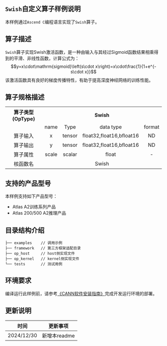 ## `Swish`自定义算子样例说明 
本样例通过`Ascend C`编程语言实现了`Swish`算子。

## 算子描述
`Swish`算子实现Swish激活函数，是一种由输入与其经过Sigmoid函数结果相乘得到的平滑、非线性函数，计算公式为：
$$y=x\cdot\mathrm{sigmoid}\left(s\cdot x\right)=x\cdot\frac{1}{1+e^{-s\cdot x}}$$
该激活函数具有良好的梯度传播特性，有助于提高深度神经网络的训练性能。

## 算子规格描述

<table>
<tr><th align="center">算子类型(OpType)</th><th colspan="4" align="center">Swish</th></tr> 
<tr><td align="center"> </td><td align="center">name</td><td align="center">Type</td><td align="center">data type</td><td align="center">format</td></tr>  
<tr><td rowspan="2" align="center">算子输入</td>
 
<tr><td align="center">x</td><td align="center">tensor</td><td align="center">float32,float16,bfloat16</td><td align="center">ND</td></tr>  

<tr><td rowspan="1" align="center">算子输出</td>
<td align="center">y</td><td align="center">tensor</td><td align="center">float32,float16,bfloat16</td><td align="center">ND</td></tr>  
<tr><td rowspan="1" align="center">算子属性</td>
<td align="center">scale</td><td align="center">scalar</td><td align="center">float</td><td align="center">-</td></tr>  
<tr><td rowspan="1" align="center">核函数名</td><td colspan="4" align="center">Swish</td></tr>  
</table>

## 支持的产品型号
本样例支持如下产品型号：
- Atlas A2训练系列产品
- Atlas 200/500 A2推理产品

## 目录结构介绍
```
├── examples    // 调用示例
├── framework   // 第三方框架适配目录
├── op_host     // host侧实现文件
├── op_kernel   // kernel侧实现文件
└── tests       // 测试用例
```

## 环境要求
编译运行此样例前，请参考[《CANN软件安装指南》](https://hiascend.com/document/redirect/CannCommunityInstSoftware)完成开发运行环境的部署。

## 更新说明
| 时间 | 更新事项 |
|----|------|
| 2024/12/30 | 新增本readme |